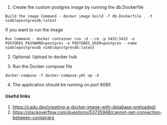 1. Create the custom postgres image by running the db.Dockerfile
```
Build the image Command - docker image build -f db.Dockerfile . -t nimblepostgresdb:latest
```

If you want to run the image

```
Run Command - docker container run -d --rm -p 5432:5432 -e POSTGRES_PASSWORD=postgres -e POSTGRES_USER=postgres --name nimblepostgresdb nimblepostgresdb:latest
```

2. Optional: Upload to docker hub

3. Run the Docker compose file
```
docker-compose -f docker-compose.yml up -d
```
4. The application should be running on port 8085


#### Useful links
1. https://cadu.dev/creating-a-docker-image-with-database-preloaded/
2. https://stackoverflow.com/questions/53735948/cannot-get-connection-between-containers